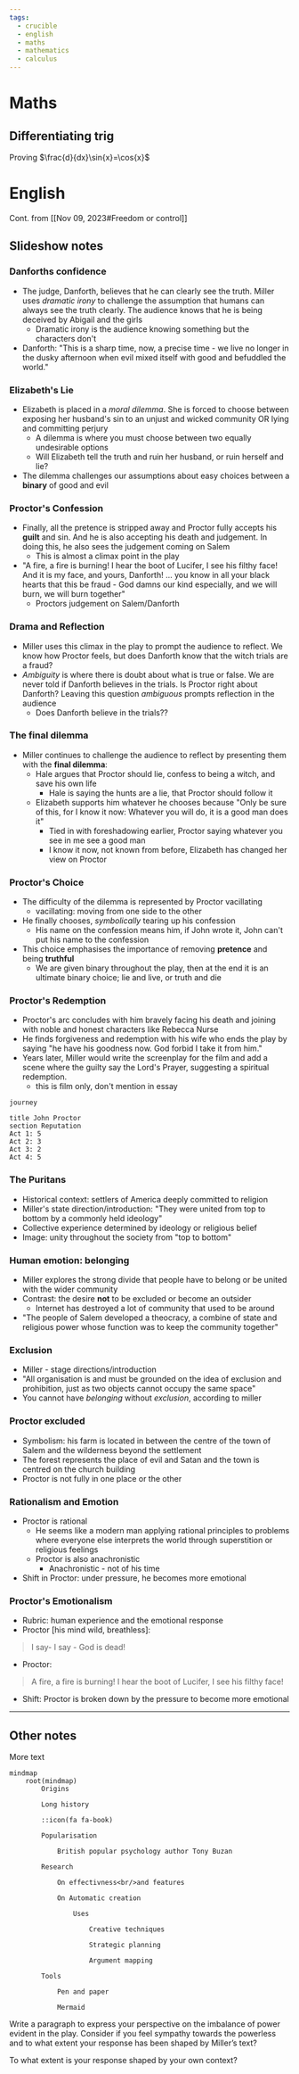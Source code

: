 ```yaml
---
tags:
  - crucible
  - english
  - maths
  - mathematics
  - calculus
---
```


# Maths
## Differentiating trig
Proving $\frac{d}{dx}\sin{x}=\cos{x}$


# English
Cont. from [[Nov 09, 2023#Freedom or control]]
## Slideshow notes
### Danforths confidence
- The judge, Danforth, believes that he can clearly see the truth. Miller uses *dramatic irony* to challenge the assumption that humans can always see the truth clearly. The audience knows that he is being deceived by Abigail and the girls
	- Dramatic irony is the audience knowing something but the characters don't
- Danforth: "This is a sharp time, now, a precise time - we live no longer in the dusky afternoon when evil mixed itself with good and befuddled the world."
### Elizabeth's Lie
- Elizabeth is placed in a *moral dilemma*. She is forced to choose between exposing her husband's sin to an unjust and wicked community OR lying and committing perjury
	- A dilemma is where you must choose between two equally undesirable options
	- Will Elizabeth tell the truth and ruin her husband, or ruin herself and lie?
- The dilemma challenges our assumptions about easy choices between a **binary** of good and evil
### Proctor's Confession
- Finally, all the pretence is stripped away and Proctor fully accepts his **guilt** and sin. And he is also accepting his death and judgement. In doing this, he also sees the judgement coming on Salem
	- This is almost a climax point in the play
- "A fire, a fire is burning! I hear the boot of Lucifer, I see his filthy face! And it is my face, and yours, Danforth! ... you know in all your black hearts that this be fraud - God damns our kind especially, and we will burn, we will burn together"
	- Proctors judgement on Salem/Danforth
### Drama and Reflection
- Miller uses this climax in the play to prompt the audience to reflect. We know how Proctor feels, but does Danforth know that the witch trials are a fraud?
- *Ambiguity* is where there is doubt about what is true or false. We are never told if Danforth believes in the trials. Is Proctor right about Danforth? Leaving this question *ambiguous* prompts reflection in the audience
	- Does Danforth believe in the trials??
### The final dilemma
- Miller continues to challenge the audience to reflect by presenting them with the **final dilemma**:
	- Hale argues that Proctor should lie, confess to being a witch, and save his own life
		- Hale is saying the hunts are a lie, that Proctor should follow it
	- Elizabeth supports him whatever he chooses because "Only be sure of this, for I know it now: Whatever you will do, it is a good man does it"
		- Tied in with foreshadowing earlier, Proctor saying whatever you see in me see a good man
		- I know it now, not known from before, Elizabeth has changed her view on Proctor
### Proctor's Choice
- The difficulty of the dilemma is represented by Proctor vacillating
	- vacillating: moving from one side to the other
- He finally chooses, *symbolically* tearing up his confession
	- His name on the confession means him, if John wrote it, John can't put his name to the confession
- This choice emphasises the importance of removing **pretence** and being **truthful**
	- We are given binary throughout the play, then at the end it is an ultimate binary choice; lie and live, or truth and die
### Proctor's Redemption
- Proctor's arc concludes with him bravely facing his death and joining with noble and honest characters like Rebecca Nurse
- He finds forgiveness and redemption with his wife who ends the play by saying "he have his goodness now. God forbid I take it from him."
- Years later, Miller would write the screenplay for the film and add a scene where the guilty say the Lord's Prayer, suggesting a spiritual redemption.
	- this is film only, don't mention in essay
```mermaid
journey

title John Proctor
section Reputation
Act 1: 5
Act 2: 3
Act 3: 2
Act 4: 5
```
### The Puritans
- Historical context: settlers of America deeply committed to religion
- Miller's state direction/introduction: "They were united from top to bottom by a commonly held ideology"
- Collective experience determined by ideology or religious belief
- Image: unity throughout the society from "top to bottom"
### Human emotion: belonging
- Miller explores the strong divide that people have to belong or be united with the wider community
- Contrast: the desire **not** to be excluded or become an outsider
	- Internet has destroyed a lot of community that used to be around
- "The people of Salem developed a theocracy, a combine of state and religious power whose function was to keep the community together"
### Exclusion
- Miller - stage directions/introduction
- "All organisation is and must be grounded on the idea of exclusion and prohibition, just as two objects cannot occupy the same space"
- You cannot have *belonging* without *exclusion*, according to miller
### Proctor excluded
- Symbolism: his farm is located in between the centre of the town of Salem and the wilderness beyond the settlement
- The forest represents the place of evil and Satan and the town is centred on the church building
- Proctor is not fully in one place or the other
### Rationalism and Emotion
- Proctor is rational
	- He seems like a modern man applying rational principles to problems where everyone else interprets the world through superstition or religious feelings
	- Proctor is also anachronistic
		- Anachronistic - not of his time
- Shift in Proctor: under pressure, he becomes more emotional
### Proctor's Emotionalism
- Rubric: human experience and the emotional response
- Proctor \[his mind wild, breathless]: 
> I say- I say - God is dead!
- Proctor:
> A fire, a fire is burning! I hear the boot of Lucifer, I see his filthy face!
- Shift: Proctor is broken down by the pressure to become more emotional
---
## Other notes
More text

```mermaid
mindmap
	root(mindmap)
		Origins
		
		Long history
		
		::icon(fa fa-book)
		
		Popularisation
		
			British popular psychology author Tony Buzan
	
		Research
		
			On effectivness<br/>and features
			
			On Automatic creation
			
				Uses
				
					Creative techniques
					
					Strategic planning
					
					Argument mapping
		
		Tools
		
			Pen and paper
			
			Mermaid
```
Write a paragraph to express your perspective on the imbalance of power evident in the play. Consider if you feel sympathy towards the powerless and to what extent your response has been shaped by Miller’s text?


To what extent is your response shaped by your own context?